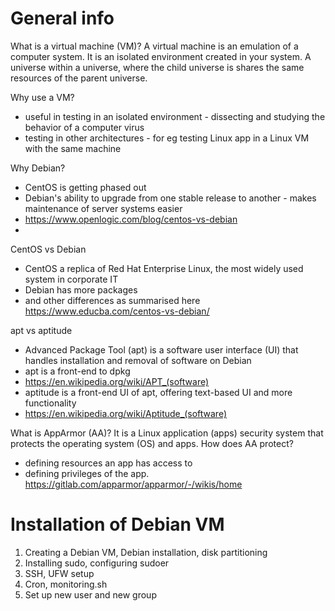 # General info
What is a virtual machine (VM)?
A virtual machine is an emulation of a computer system. 
It is an isolated environment created in your system.
A universe within a universe, where the child universe is shares the same resources of the parent universe.

Why use a VM?
- useful in testing in an isolated environment - dissecting and studying the behavior of a computer virus
- testing in other architectures - for eg testing Linux app in a Linux VM with the same machine

Why Debian?
- CentOS is getting phased out
- Debian's ability to upgrade from one stable release to another - makes maintenance of server systems easier
- https://www.openlogic.com/blog/centos-vs-debian
- 
CentOS vs Debian
- CentOS a replica of Red Hat Enterprise Linux, the most widely used system in corporate IT
- Debian has more packages
- and other differences as summarised here https://www.educba.com/centos-vs-debian/

apt vs aptitude
- Advanced Package Tool (apt) is a software user interface (UI) that handles installation and removal of software on Debian
- apt is a front-end to dpkg 
- https://en.wikipedia.org/wiki/APT_(software)
- aptitude is a front-end UI of apt, offering text-based UI and more functionality
- https://en.wikipedia.org/wiki/Aptitude_(software)

What is AppArmor (AA)?
It is a Linux application (apps) security system that protects the operating system (OS) and apps.
How does AA protect?
- defining resources an app has access to
- defining privileges of the app.
https://gitlab.com/apparmor/apparmor/-/wikis/home

# Installation of Debian VM
1. Creating a Debian VM, Debian installation, disk partitioning
2. Installing sudo, configuring sudoer
3. SSH, UFW setup
4. Cron, monitoring.sh
5. Set up new user and new group 

